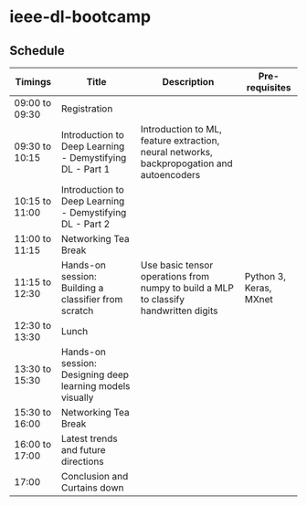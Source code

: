 # ieee-dl-bootcamp

## Schedule

| Timings        | Title                                                     | Description                                                                               | Pre-requisites         |
|----------------|-----------------------------------------------------------|-------------------------------------------------------------------------------------------|------------------------|
| 09:00 to 09:30 | Registration                                              |                                                                                           |                        |
| 09:30 to 10:15 | Introduction to Deep Learning - Demystifying DL - Part 1  | Introduction to ML, feature extraction, neural networks, backpropogation and autoencoders |                        |
| 10:15 to 11:00 | Introduction to Deep Learning - Demystifying DL - Part 2  |                                                                                           |                        |
| 11:00 to 11:15 | Networking Tea Break                                      |                                                                                           |                        |
| 11:15 to 12:30 | Hands-on session: Building a classifier from scratch      | Use basic tensor operations from numpy to build a MLP to classify handwritten digits      | Python 3, Keras, MXnet |
| 12:30 to 13:30 | Lunch                                                     |                                                                                           |                        |
| 13:30 to 15:30 | Hands-on session: Designing deep learning models visually |                                                                                           |                        |
| 15:30 to 16:00 | Networking Tea Break                                      |                                                                                           |                        |
| 16:00 to 17:00 | Latest trends and future directions                       |                                                                                           |                        |
| 17:00          | Conclusion and Curtains down                              |                                                                                           |                        |
